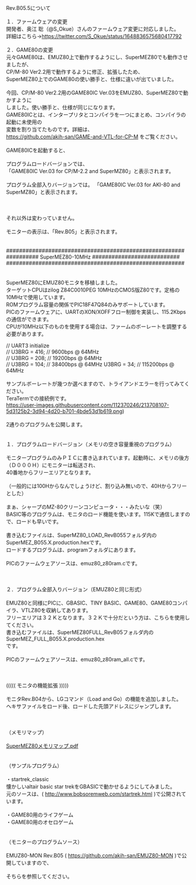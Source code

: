 Rev.B05.5について<br>
<br>
１．ファームウェアの変更<br>
開発者、奥江 聡（@S_Okue）さんのファームウェア変更に対応しました。<br>
詳細はこちら→https://twitter.com/S_Okue/status/1648836575680417792<br>
<br>
２．GAME80の変更
<br>
元々GAME80は、EMUZ80上で動作するようにし、SuperMEZ80でも動作させましたが、<br>
CP/M-80 Ver2.2用で動作するように修正、拡張したため、<br>
SuperMEZ80上でのGAME80の使い勝手と、仕様に違いが出ていました。<br>
<br>
今回、CP/M-80 Ver2.2用のGAME80IC Ver.03をEMUZ80、SuperMEZ80で動かすように<br>
しました。使い勝手と、仕様が同じになります。<br>
GAME80ICとは、インタープリタとコンパイラを一つにまとめ、コンパイラの起動に未使用の<br>
変数を割り当てたものです。詳細は、<br>
https://github.com/akih-san/GAME-and-VTL-for-CP-M
をご覧ください。<br>
<br>
GAME80ICを起動すると、<br>
<br>
プログラムロードバージョンでは、<br>
「GAME80IC Ver.03 for CP/M-2.2 and SuperMZ80」と表示されます。<br>
<br>
プログラム全部入りバージョンでは。
「GAME80IC Ver.03 for AKI-80 and SuperMZ80」と表示されます。<br>
<br>
<br>
<br>
それ以外は変わっていません。<br>
<br>
モニターの表示は、「Rev.B05」と表示されます。<br>
<br>
<br>
#######################################################<br>
########## SuperMEZ80-10MHz ###########################<br>
#######################################################<br>
<br><br>
SuperMEZ80にEMUZ80モニタを移植しました。<br>
ターゲットCPUはzilog Z84C0010PEG 10MHzのCMOS版Z80です。定格の10MHzで使用しています。<br>
ROMプログラム容量の関係でPIC18F47Q84のみサポートしています。<br>
PICのファームウェアに、UARTのXON/XOFFフロー制御を実装し、115.2Kbpsの通信ができます。<br>
CPUが10MHz以下のものを使用する場合は、ファームのボーレートを調整する必要があります。<br>

// UART3 initialize<br>
//	U3BRG = 416;	// 9600bps @ 64MHz<br>
//	U3BRG = 208;	// 19200bps @ 64MHz<br>
//	U3BRG = 104;	// 38400bps @ 64MHz
U3BRG = 34;		// 115200bps @ 64MHz<br>
<br>
サンプルボーレートが幾つか選べますので、トライアンドエラーを行ってみてください。
<br>
TeraTermでの接続例です。<br>
https://user-images.githubusercontent.com/112370246/213708107-5d3125b2-3d94-4d20-b701-4bde53d1b619.png)
<br>
<br>
2通りのプログラムを公開します。<br>
<br>
<br>
１．プログラムロードバージョン（メモリの空き容量重視のプログラム）<br>
<br>
モニタープログラムのみＰＩＣに書き込まれています。起動時に、メモリの後方（Ｄ０００Ｈ）にモニターは転送され、<br>
40番地からフリーエリアとなります。<br>
<br>
（一般的には100Hからなんでしょうけど、割り込み無いので、40Hからフリーとした）<br>
<br>
まぁ、シャープのMZ-80クリーンコンピュータ・・・みたいな（笑）<br>
BASIC等のプログラムは、モニタのロード機能を使います。115Kで通信しますので、ロードも早いです。<br>
<br>
書き込むファイルは、SuperMZ80_LOAD_RevB055フォルダ内のSuperMEZ_B055.X.production.hexです。<br>
ロードするプログラムは、programフォルダにあります。<br>
<br>
PICのファームウェアソースは、emuz80_z80ram.cです。<br>
<br>
<br>
<br>
２．プログラム全部入りバージョン（EMUZ80と同じ形式）<br>
<br>
EMUZ80と同様にPICに、GBASIC、TINY BASIC、GAME80、GAME80コンパイラ、VTLZ80を収納してあります。<br>
フリーエリアは３２Ｋとなります。３２Ｋで十分だという方は、こちらを使用してください。<br>
書き込むファイルは、SuperMEZ80FULL_RevB05フォルダ内のSuperMEZ_FULL_B055.X.production.hex<br>
です。<br>
<br>
PICのファームウェアソースは、emuz80_z80ram_all.cです。<br>
<br>
<br>
<br>
((((( モニタの機能拡張 )))))<br>
<br>
モニタRev.B04から、LGコマンド（Load and Go）の機能を追加しました。<br>
ヘキサファイルをロード後、ロードした先頭アドレスにジャンプします。<br>
<br>
<br>
<br>
（メモリマップ）<br>
<br>
[SuperMEZ80メモリマップ.pdf](https://github.com/akih-san/SuperMEZ80/blob/main/SuperMEZ80%E3%83%A1%E3%83%A2%E3%83%AA%E3%83%9E%E3%83%83%E3%83%97.pdf)<br>
<br>
<br>
（サンプルプログラム）<br>
<br>
・startrek_classic<br>
      懐かしいaltair basic star trekをGBASICで動かせるようにしてみました。<br>
      元のソースは、( http://www.bobsoremweb.com/startrek.html )で公開されています。<br>
<br>
・GAME80用のライフゲーム<br>
・GAME80用のオセロゲーム<br>
<br>
<br>
（モニターのプログラムソース）<br>
<br>
EMUZ80-MON Rev.B05 ( https://github.com/akih-san/EMUZ80-MON )で公開していますので、<br>
<br>
そちらを参照してください。<br>
<br>
